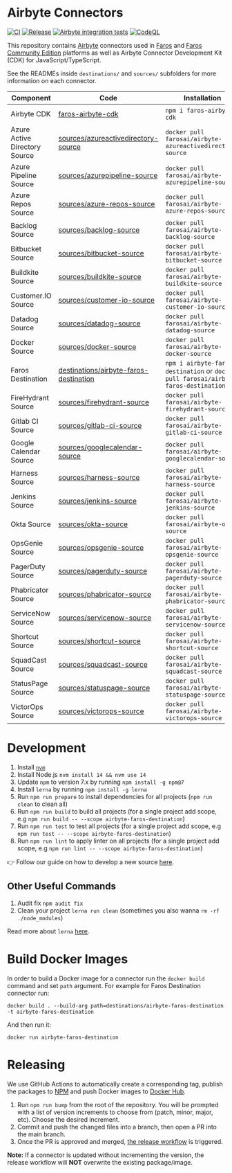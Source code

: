# Airbyte Connectors


[![CI](https://github.com/faros-ai/airbyte-connectors/actions/workflows/ci.yml/badge.svg)](https://github.com/faros-ai/airbyte-connectors/actions/workflows/ci.yml) [![Release](https://github.com/faros-ai/airbyte-connectors/actions/workflows/release.yml/badge.svg)](https://github.com/faros-ai/airbyte-connectors/actions/workflows/release.yml) [![Airbyte integration tests](https://github.com/faros-ai/airbyte-connectors-tests/actions/workflows/python-app.yml/badge.svg)](https://github.com/faros-ai/airbyte-connectors-tests/actions/workflows/python-app.yml) [![CodeQL](https://github.com/faros-ai/airbyte-connectors/actions/workflows/codeql-analysis.yml/badge.svg)](https://github.com/faros-ai/airbyte-connectors/actions/workflows/codeql-analysis.yml) 

This repository contains [Airbyte](https://airbyte.io/) connectors used in [Faros](https://www.faros.ai) and [Faros Community Edition](https://github.com/faros-ai/faros-community-edition) platforms as well as Airbyte Connector Development Kit (CDK) for JavaScript/TypeScript.

See the READMEs inside `destinations/` and `sources/` subfolders for more information on each connector.

Component | Code | Installation | Version
----------|-----------|------|--------
Airbyte CDK | [faros-airbyte-cdk](faros-airbyte-cdk) | `npm i faros-airbyte-cdk` |[![npm package](https://img.shields.io/npm/v/faros-airbyte-cdk?color=blue&label=npm)](https://www.npmjs.com/package/faros-airbyte-cdk)
Azure Active Directory Source | [sources/azureactivedirectory-source](sources/azureactivedirectory-source) | `docker pull farosai/airbyte-azureactivedirectory-source` | [![](https://img.shields.io/docker/v/farosai/airbyte-azureactivedirectory-source?color=blue&label=docker)](https://hub.docker.com/r/farosai/airbyte-azureactivedirectory-source/tags)
Azure Pipeline Source | [sources/azurepipeline-source](sources/azurepipeline-source) | `docker pull farosai/airbyte-azurepipeline-source` | [![](https://img.shields.io/docker/v/farosai/airbyte-azurepipeline-source?color=blue&label=docker)](https://hub.docker.com/r/farosai/airbyte-azurepipeline-source/tags)
Azure Repos Source | [sources/azure-repos-source](sources/azure-repos-source) | `docker pull farosai/airbyte-azure-repos-source` | [![](https://img.shields.io/docker/v/farosai/airbyte-azure-repos-source?color=blue&label=docker)](https://hub.docker.com/r/farosai/airbyte-azure-repos-source/tags)
Backlog Source | [sources/backlog-source](sources/backlog-source) | `docker pull farosai/airbyte-backlog-source` | [![](https://img.shields.io/docker/v/farosai/airbyte-backlog-source?color=blue&label=docker)](https://hub.docker.com/r/farosai/airbyte-backlog-source/tags)
Bitbucket Source | [sources/bitbucket-source](sources/bitbucket-source) | `docker pull farosai/airbyte-bitbucket-source` | [![](https://img.shields.io/docker/v/farosai/airbyte-bitbucket-source?color=blue&label=docker)](https://hub.docker.com/r/farosai/airbyte-bitbucket-source/tags)
Buildkite Source | [sources/buildkite-source](sources/buildkite-source) | `docker pull farosai/airbyte-buildkite-source` | [![](https://img.shields.io/docker/v/farosai/airbyte-buildkite-source?color=blue&label=docker)](https://hub.docker.com/r/farosai/airbyte-buildkite-source/tags)
Customer.IO Source | [sources/customer-io-source](sources/customer-io-source) | `docker pull farosai/airbyte-customer-io-source` | [![](https://img.shields.io/docker/v/farosai/airbyte-customer-io-source?color=blue&label=docker)](https://hub.docker.com/r/farosai/airbyte-customer-io-source/tags)
Datadog Source | [sources/datadog-source](sources/datadog-source) | `docker pull farosai/airbyte-datadog-source` | [![](https://img.shields.io/docker/v/farosai/airbyte-datadog-source?color=blue&label=docker)](https://hub.docker.com/r/farosai/airbyte-datadog-source/tags)
Docker Source | [sources/docker-source](sources/docker-source) | `docker pull farosai/airbyte-docker-source` | [![](https://img.shields.io/docker/v/farosai/airbyte-docker-source?color=blue&label=docker)](https://hub.docker.com/r/farosai/airbyte-docker-source/tags)
Faros Destination | [destinations/airbyte-faros-destination](destinations/airbyte-faros-destination) | `npm i airbyte-faros-destination` or `docker pull farosai/airbyte-faros-destination` | [![npm package](https://img.shields.io/npm/v/airbyte-faros-destination?color=blue&label=npm)](https://www.npmjs.com/package/airbyte-faros-destination) [![](https://img.shields.io/docker/v/farosai/airbyte-faros-destination?color=blue&label=docker)](https://hub.docker.com/r/farosai/airbyte-faros-destination/tags)
FireHydrant Source | [sources/firehydrant-source](sources/firehydrant-source) | `docker pull farosai/airbyte-firehydrant-source` | [![](https://img.shields.io/docker/v/farosai/airbyte-firehydrant-source?color=blue&label=docker)](https://hub.docker.com/r/farosai/airbyte-firehydrant-source/tags)
Gitlab CI Source | [sources/gitlab-ci-source](sources/gitlab-ci-source) | `docker pull farosai/airbyte-gitlab-ci-source` | [![](https://img.shields.io/docker/v/farosai/airbyte-gitlab-ci-source?color=blue&label=docker)](https://hub.docker.com/r/farosai/airbyte-gitlab-ci-source/tags)
Google Calendar Source | [sources/googlecalendar-source](sources/googlecalendar-source) | `docker pull farosai/airbyte-googlecalendar-source` | [![](https://img.shields.io/docker/v/farosai/airbyte-googlecalendar-source?color=blue&label=docker)](https://hub.docker.com/r/farosai/airbyte-googlecalendar-source/tags)
Harness Source | [sources/harness-source](sources/harness-source) | `docker pull farosai/airbyte-harness-source` | [![](https://img.shields.io/docker/v/farosai/airbyte-harness-source?color=blue&label=docker)](https://hub.docker.com/r/farosai/airbyte-harness-source/tags)
Jenkins Source | [sources/jenkins-source](sources/jenkins-source) | `docker pull farosai/airbyte-jenkins-source` | [![](https://img.shields.io/docker/v/farosai/airbyte-jenkins-source?color=blue&label=docker)](https://hub.docker.com/r/farosai/airbyte-jenkins-source/tags)
Okta Source | [sources/okta-source](sources/okta-source) | `docker pull farosai/airbyte-okta-source` | [![](https://img.shields.io/docker/v/farosai/airbyte-okta-source?color=blue&label=docker)](https://hub.docker.com/r/farosai/airbyte-okta-source/tags)
OpsGenie Source | [sources/opsgenie-source](sources/opsgenie-source) | `docker pull farosai/airbyte-opsgenie-source` | [![](https://img.shields.io/docker/v/farosai/airbyte-opsgenie-source?color=blue&label=docker)](https://hub.docker.com/r/farosai/airbyte-opsgenie-source/tags)
PagerDuty Source | [sources/pagerduty-source](sources/pagerduty-source) | `docker pull farosai/airbyte-pagerduty-source` | [![](https://img.shields.io/docker/v/farosai/airbyte-pagerduty-source?color=blue&label=docker)](https://hub.docker.com/r/farosai/airbyte-pagerduty-source/tags)
Phabricator Source | [sources/phabricator-source](sources/phabricator-source) | `docker pull farosai/airbyte-phabricator-source` | [![](https://img.shields.io/docker/v/farosai/airbyte-phabricator-source?color=blue&label=docker)](https://hub.docker.com/r/farosai/airbyte-phabricator-source/tags)
ServiceNow Source | [sources/servicenow-source](sources/servicenow-source) | `docker pull farosai/airbyte-servicenow-source` | [![](https://img.shields.io/docker/v/farosai/airbyte-servicenow-source?color=blue&label=docker)](https://hub.docker.com/r/farosai/airbyte-servicenow-source/tags)
Shortcut Source | [sources/shortcut-source](sources/shortcut-source) | `docker pull farosai/airbyte-shortcut-source` | [![](https://img.shields.io/docker/v/farosai/airbyte-shortcut-source?color=blue&label=docker)](https://hub.docker.com/r/farosai/airbyte-shortcut-source/tags)
SquadCast Source | [sources/squadcast-source](sources/squadcast-source) | `docker pull farosai/airbyte-squadcast-source` | [![](https://img.shields.io/docker/v/farosai/airbyte-squadcast-source?color=blue&label=docker)](https://hub.docker.com/r/farosai/airbyte-squadcast-source/tags)
StatusPage Source | [sources/statuspage-source](sources/statuspage-source) | `docker pull farosai/airbyte-statuspage-source` | [![](https://img.shields.io/docker/v/farosai/airbyte-statuspage-source?color=blue&label=docker)](https://hub.docker.com/r/farosai/airbyte-statuspage-source/tags)
VictorOps Source | [sources/victorops-source](sources/victorops-source) | `docker pull farosai/airbyte-victorops-source` | [![](https://img.shields.io/docker/v/farosai/airbyte-victorops-source?color=blue&label=docker)](https://hub.docker.com/r/farosai/airbyte-victorops-source/tags)
# Development

1. Install [`nvm`](https://github.com/nvm-sh/nvm#installing-and-updating)
2. Install Node.js `nvm install 14 && nvm use 14`
3. Update `npm` to version 7.x by running `npm install -g npm@7`
4. Install `lerna` by running `npm install -g lerna`
5. Run `npm run prepare` to install dependencies for all projects (`npm run clean` to clean all)
6. Run `npm run build` to build all projects (for a single project add scope, e.g `npm run build -- --scope airbyte-faros-destination`)
7. Run `npm run test` to test all projects (for a single project add scope, e.g `npm run test -- --scope airbyte-faros-destination`)
8. Run `npm run lint` to apply linter on all projects (for a single project add scope, e.g `npm run lint -- --scope airbyte-faros-destination`)

👉 Follow our guide on how to develop a new source [here](https://github.com/faros-ai/airbyte-connectors/tree/main/sources#developing-an-airbyte-source).

## Other Useful Commands

1. Audit fix `npm audit fix`
2. Clean your project `lerna run clean` (sometimes you also wanna `rm -rf ./node_modules`)

Read more about `lerna` [here](https://github.com/lerna/lerna).

# Build Docker Images

In order to build a Docker image for a connector run the `docker build` command and set `path` argument.
For example for Faros Destination connector run:

```shell
docker build . --build-arg path=destinations/airbyte-faros-destination -t airbyte-faros-destination
```

And then run it:
```shell
docker run airbyte-faros-destination
```

# Releasing

We use GitHub Actions to automatically create a corresponding tag, publish the packages to [NPM](https://www.npmjs.com) and push Docker images to [Docker Hub](https://hub.docker.com/u/farosai).

1. Run `npm run bump` from the root of the repository. You will be prompted with a list of version increments to choose
from (patch, minor, major, etc). Choose the desired increment.
2. Commit and push the changed files into a branch, then open a PR into the main branch.
3. Once the PR is approved and merged, [the release workflow](https://github.com/faros-ai/airbyte-connectors/actions/workflows/release.yml) is triggered.

**Note:** If a connector is updated without incrementing the version, the release workflow will **NOT** overwrite the existing package/image.
